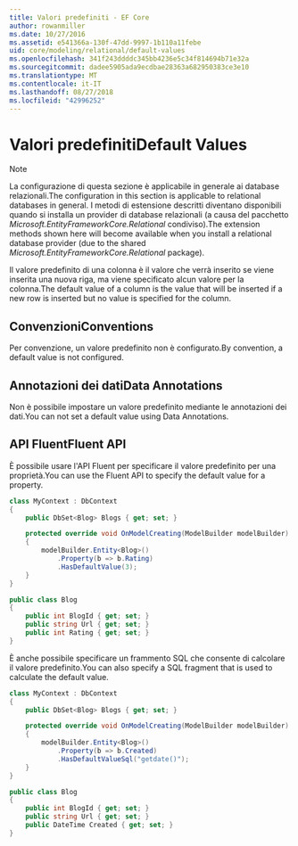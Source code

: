 ```yaml
---
title: Valori predefiniti - EF Core
author: rowanmiller
ms.date: 10/27/2016
ms.assetid: e541366a-130f-47dd-9997-1b110a11febe
uid: core/modeling/relational/default-values
ms.openlocfilehash: 341f243ddddc345bb4236e5c34f814694b71e32a
ms.sourcegitcommit: dadee5905ada9ecdbae28363a682950383ce3e10
ms.translationtype: MT
ms.contentlocale: it-IT
ms.lasthandoff: 08/27/2018
ms.locfileid: "42996252"
---
```

# <a name="default-values"></a><span data-ttu-id="32b42-102">Valori predefiniti</span><span class="sxs-lookup"><span data-stu-id="32b42-102">Default Values</span></span>

> [!NOTE]  
> <span data-ttu-id="32b42-103">La configurazione di questa sezione è applicabile in generale ai database relazionali.</span><span class="sxs-lookup"><span data-stu-id="32b42-103">The configuration in this section is applicable to relational databases in general.</span></span> <span data-ttu-id="32b42-104">I metodi di estensione descritti diventano disponibili quando si installa un provider di database relazionali (a causa del pacchetto *Microsoft.EntityFrameworkCore.Relational* condiviso).</span><span class="sxs-lookup"><span data-stu-id="32b42-104">The extension methods shown here will become available when you install a relational database provider (due to the shared *Microsoft.EntityFrameworkCore.Relational* package).</span></span>

<span data-ttu-id="32b42-105">Il valore predefinito di una colonna è il valore che verrà inserito se viene inserita una nuova riga, ma viene specificato alcun valore per la colonna.</span><span class="sxs-lookup"><span data-stu-id="32b42-105">The default value of a column is the value that will be inserted if a new row is inserted but no value is specified for the column.</span></span>

## <a name="conventions"></a><span data-ttu-id="32b42-106">Convenzioni</span><span class="sxs-lookup"><span data-stu-id="32b42-106">Conventions</span></span>

<span data-ttu-id="32b42-107">Per convenzione, un valore predefinito non è configurato.</span><span class="sxs-lookup"><span data-stu-id="32b42-107">By convention, a default value is not configured.</span></span>

## <a name="data-annotations"></a><span data-ttu-id="32b42-108">Annotazioni dei dati</span><span class="sxs-lookup"><span data-stu-id="32b42-108">Data Annotations</span></span>

<span data-ttu-id="32b42-109">Non è possibile impostare un valore predefinito mediante le annotazioni dei dati.</span><span class="sxs-lookup"><span data-stu-id="32b42-109">You can not set a default value using Data Annotations.</span></span>

## <a name="fluent-api"></a><span data-ttu-id="32b42-110">API Fluent</span><span class="sxs-lookup"><span data-stu-id="32b42-110">Fluent API</span></span>

<span data-ttu-id="32b42-111">È possibile usare l'API Fluent per specificare il valore predefinito per una proprietà.</span><span class="sxs-lookup"><span data-stu-id="32b42-111">You can use the Fluent API to specify the default value for a property.</span></span>

<!-- [!code-csharp[Main](samples/core/relational/Modeling/FluentAPI/Samples/Relational/DefaultValue.cs?highlight=9)] -->
``` csharp
class MyContext : DbContext
{
    public DbSet<Blog> Blogs { get; set; }

    protected override void OnModelCreating(ModelBuilder modelBuilder)
    {
        modelBuilder.Entity<Blog>()
            .Property(b => b.Rating)
            .HasDefaultValue(3);
    }
}

public class Blog
{
    public int BlogId { get; set; }
    public string Url { get; set; }
    public int Rating { get; set; }
}
```

<span data-ttu-id="32b42-112">È anche possibile specificare un frammento SQL che consente di calcolare il valore predefinito.</span><span class="sxs-lookup"><span data-stu-id="32b42-112">You can also specify a SQL fragment that is used to calculate the default value.</span></span>

<!-- [!code-csharp[Main](samples/core/relational/Modeling/FluentAPI/Samples/Relational/DefaultValueSql.cs?highlight=9)] -->
``` csharp
class MyContext : DbContext
{
    public DbSet<Blog> Blogs { get; set; }

    protected override void OnModelCreating(ModelBuilder modelBuilder)
    {
        modelBuilder.Entity<Blog>()
            .Property(b => b.Created)
            .HasDefaultValueSql("getdate()");
    }
}

public class Blog
{
    public int BlogId { get; set; }
    public string Url { get; set; }
    public DateTime Created { get; set; }
}
```
